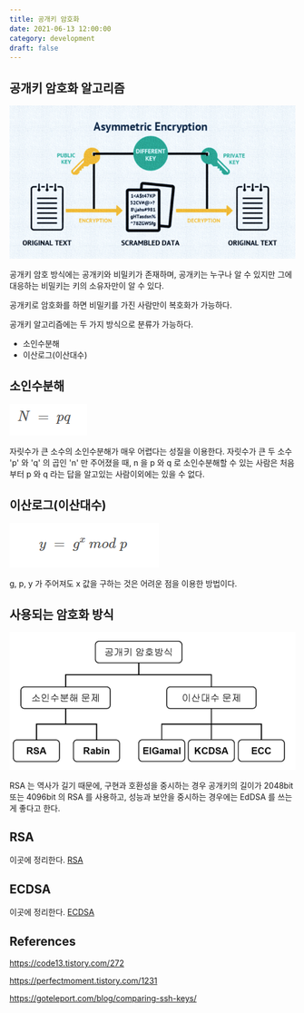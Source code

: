 ```yaml
---
title: 공개키 암호화
date: 2021-06-13 12:00:00
category: development
draft: false
---
```


## 공개키 암호화 알고리즘

![](./images/asymmetric_encryption_1.png)

공개키 암호 방식에는 공개키와 비밀키가 존재하며, 공개키는 누구나 알 수 있지만 그에 대응하는 비밀키는 키의 소유자만이 알 수 있다.

공개키로 암호화를 하면 비밀키를 가진 사람만이 복호화가 가능하다.

공개키 알고리즘에는 두 가지 방식으로 분류가 가능하다.

- 소인수분해
- 이산로그(이산대수)

## 소인수분해

![](./images/asymmetric_encryption_2.png)

자릿수가 큰 소수의 소인수분해가 매우 어렵다는 성질을 이용한다. 자릿수가 큰 두 소수 'p' 와 'q' 의 곱인 'n' 만 주어졌을 때, n 을 p 와 q 로 소인수분해할 수 있는 사람은 처음부터 p 와 q 라는 답을 알고있는 사람이외에는 있을 수 없다.

## 이산로그(이산대수)

![](./images/asymmetric_encryption_3.png)

g, p, y 가 주어져도 x 값을 구하는 것은 어려운 점을 이용한 방법이다.

## 사용되는 암호화 방식

![](./images/asymmetric_encryption_4.png)

RSA 는 역사가 길기 때문에, 구현과 호환성을 중시하는 경우 공개키의 길이가 2048bit 또는 4096bit 의 RSA 를 사용하고, 성능과 보안을 중시하는 경우에는 EdDSA 를 쓰는게 좋다고 한다.

## RSA

이곳에 정리한다. [RSA](/crypto/rsa/)

## ECDSA

이곳에 정리한다. [ECDSA](/blockchain/이더리움-서명,-ECDSA/)

## References

https://code13.tistory.com/272

https://perfectmoment.tistory.com/1231

https://goteleport.com/blog/comparing-ssh-keys/
